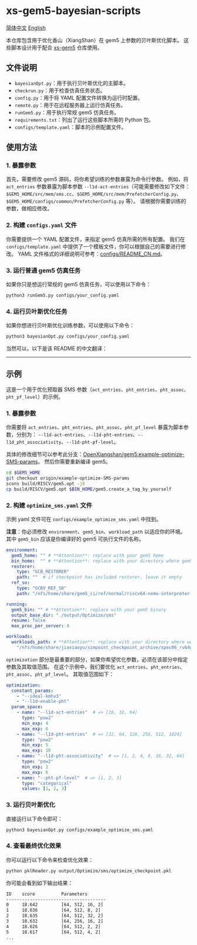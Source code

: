 
# xs-gem5-bayesian-scripts

[简体中文](README_CN.md) [English](README.md)

本仓库包含用于优化香山（XiangShan）在 gem5 上参数的贝叶斯优化脚本。
这些脚本设计用于配合 [xs-gem5](https://github.com/OpenXiangShan/GEM5) 仓库使用。

## 文件说明

* `bayesianOpt.py`：用于执行贝叶斯优化的主脚本。
* `checkrun.py`：用于检查仿真任务状态。
* `config.py`：用于将 YAML 配置文件转换为运行时配置。
* `remote.py`：用于在远程服务器上运行仿真任务。
* `runGem5.py`：用于执行常规 gem5 仿真任务。
* `requirements.txt`：列出了运行这些脚本所需的 Python 包。
* `configs/template.yaml`：脚本的示例配置文件。

## 使用方法

### 1. 暴露参数

首先，需要修改 gem5 源码，将你希望训练的参数暴露为命令行参数。
例如，将 `act_entries` 参数暴露为脚本参数 `--l1d-act-entries`（可能需要修改如下文件：
`$GEM5_HOME/src/mem/sms.cc`、`$GEM5_HOME/src/mem/PrefetcherConfig.py`、`$GEM5_HOME/configs/common/PrefetcherConfig.py` 等）。
请根据你需要训练的参数，做相应修改。


### 2. 构建 `configs.yaml` 文件

你需要提供一个 YAML 配置文件，来指定 gem5 仿真所需的所有配置。
我们在 `configs/template.yaml` 中提供了一个模板文件，你可以根据自己的需要进行修改。
YAML 文件格式的详细说明可参考：[configs/README_CN.md](configs/README_CN.md)。


### 3. 运行普通 gem5 仿真任务

如果你只是想运行常规的 gem5 仿真任务，可以使用以下命令：

```bash
python3 runGem5.py configs/your_config.yaml
```


### 4. 运行贝叶斯优化任务

如果你想进行贝叶斯优化训练参数，可以使用以下命令：

```bash
python3 bayesianOpt.py configs/your_config.yaml
```

当然可以，以下是该 README 的中文翻译：

---

## 示例

这是一个用于优化预取器 SMS 参数（`act_entries`、`pht_entries`、`pht_assoc`、`pht_pf_level`）的示例。

### 1. 暴露参数

你需要将 `act_entries`、`pht_entries`、`pht_assoc`、`pht_pf_level` 暴露为脚本参数，分别为：
`--l1d-act-entries`、`--l1d-pht-entries`、`--l1d_pht_associativity`、`--l1d-pht-pf-level`。

具体的修改细节可以参考此分支：[OpenXiangshan/gem5\:example-optimize-SMS-params](https://github.com/OpenXiangShan/GEM5/tree/example-optimize-SMS-params)。
然后你需要重新编译 gem5。

```sh
cd $GEM5_HOME
git checkout origin/example-optimize-SMS-params
scons build/RISCV/gem5.opt -j8
cp build/RISCV/gem5.opt $BIN_HOME/gem5.create_a_tag_by_yourself
```

### 2. 构建 `optimize_sms.yaml` 文件

示例 yaml 文件可在 `configs/example_optimize_sms.yaml` 中找到。

**注意**：你必须修改 `environment`、`gem5_bin`、`workload_path` 以适应你的环境。
其中 `gem5_bin` 应该是你编译好的 gem5 可执行文件的名称。

```yaml
environment:
  gem5_home: "" # **Attention**: replace with your gem5 home
  bin_home:  "" # **Attention**: replace with your directory where gem5 binary is located
  restorer:
    type: "GCB_RESTORER"
    path: ""  # if checkpoint has included restorer, leave it empty
  ref_so: 
    type: "GCBV_REF_SO"
    path: "/nfs/home/share/gem5_ci/ref/normal/riscv64-nemu-interpreter-so"

running:
  gem5_bin: "" # **Attention**: replace with your gem5 binary
  output_base_dir: "./output/Optimize/sms"
  resume: false
  max_proc_per_server: 4

workloads:     
  workloads_path: # **Attention**: replace with your directory where workloads are located
    "/nfs/home/share/jiaxiaoyu/simpoint_checkpoint_archive/spec06_rv64gcb_O3_20m_gcc12.2.0-intFpcOff-jeMalloc/zstd-checkpoint-0-0-0"
```

`optimization` 部分是最重要的部分，如果你希望优化参数，必须在该部分中指定参数及其取值范围。
在这个示例中，我们要优化 `act_entries`、`pht_entries`、`pht_assoc`、`pht_pf_level`。
其取值范围如下：

```yaml
optimization:
  constant_params:
    - "--ideal-kmhv3"
    - "--l1d-enable-pht"
  param_space:
    - name: "--l1d-act-entries"  # => [16, 32, 64]
      type: "pow2"
      min_exp: 4
      max_exp: 6
    - name: "--l1d-pht-entries"  # => [32, 64, 128, 256, 512, 1024]
      type: "pow2"
      min_exp: 5
      max_exp: 10
    - name: "--l1d-pht-associativity"  # => [1, 2, 4, 8, 16, 32, 64]
      type: "pow2"
      min_exp: 1
      max_exp: 6
    - name: "--pht-pf-level"  # => [1, 2, 3]
      type: "categorical"
      values: [1, 2, 3]
```

### 3. 运行贝叶斯优化

直接运行以下命令即可：

```bash
python3 bayesianOpt.py configs/example_optimize_sms.yaml
```

### 4. 查看最终优化效果

你可以运行以下命令来检查优化效果：

```bash
python pklReader.py output/Optimize/sms/optimize_checkpoint.pkl
```

你可能会看到如下输出结果：

```bash
ID    score          Parameters
--------------------------------------
0     18.642         [64, 512, 16, 2]
1     18.636         [64, 512, 8, 2]
2     18.635         [64, 512, 32, 2]
3     18.632         [64, 256, 16, 2]
4     18.626         [64, 512, 2, 2]
5     18.617         [64, 512, 4, 2]
...
```

